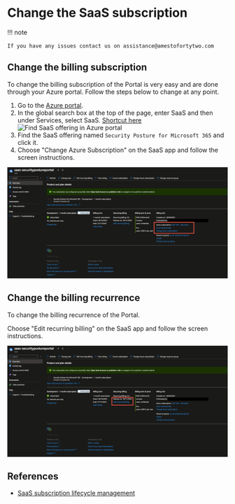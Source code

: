 # Change the SaaS subscription

!!! note

    If you have any issues contact us on assistance@amestofortytwo.com

## Change the billing subscription

To change the billing subscription of the Portal is very easy and are done through your Azure portal. Follow the steps below to change at any point.

1. Go to the [Azure portal](https://portal.azure.com/#home).
2. In the global search box at the top of the page, enter SaaS and then under Services, select SaaS. [Shortcut here](https://portal.azure.com/#view/HubsExtension/BrowseResourceBlade/resourceType/Microsoft.SaaS%2Fresources)
![Find SaaS offering in Azure portal](https://learn.microsoft.com/en-us/marketplace/media/saas-subscription-lifecycle-management/global-search-window.png)
3. Find the SaaS offering named ```Security Posture for Microsoft 365``` and click it.
4. Choose "Change Azure Subscription" on the SaaS app and follow the screen instructions.

![Change Azure subscription](media/03b_changesubscription.png)

## Change the billing recurrence

To change the billing recurrence of the Portal.

Choose "Edit recurring billing" on the SaaS app and follow the screen instructions.

![Edit recurring billing](media/03b_changesubscription-1.png)

## References

- [SaaS subscription lifecycle management](https://learn.microsoft.com/en-us/marketplace/saas-subscription-lifecycle-management)
